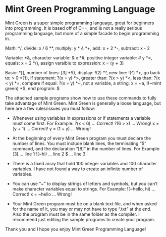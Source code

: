 # Mint Green Programming Language
Mint Green is a super simple programming language, great for beginners into programming. It is based off of C++, and is not a really serious programming language, but more of a simple facade to begin programming in.

Math:
   */, divide: x / 6
   **, multiply: y * 4
   *+, add: x + 2
   *-, subtract: x - 2
		
Variable:
   *&, character variable: & x
   *#, positive integer variable: # y
   *=, equals: x = 2
   *(), assign varaible to expression: x = (y + 3)

Basic:
   *[], number of lines: [3]
   *!(), display: !(2)
   *^, new line: !(^)
   *>, go back to: > 0
   *?(), if statement: ?(x = y)
   *>, greater than: ?(x > y)
   *<, less than: ?(x < y)
   *=, compare if equal: ?(x = y)
   *~, not a variable, a string: x = ~a, !(~mint green)
   *$, end program: $

The attached sample programs show how to use these commands to fully take advantage of Mint Green. Mint Green is generally a loose language, but here are a few rules/issues you must follow:

* Whenever using variables in expressions or if statements a variable must come first. 
  For Example:
	?(x < 6) … Correct!
	?(6 > x) … Wrong!
	x = (y + 1) … Correct!
	y = (1 + y) … Wrong!

* At the beginning of every Mint Green program you must declare the number of lines. 
You must include blank lines, the terminating “$” command, and the declaration “[8]” in the number of lines.
For Example:
	[3] … line 1
	!(~hi) … line 2
	$ … line 3

* There is a fixed array that hold 100 integer variables and 100 character variables. I have not found a way to create an infinite number of variables.

* You can use “~” to display strings of letters and symbols, but you can’t make character variables equal to strings.
For Example:
	!(~hello, hi) … Correct!
	x = ~hello … Wrong!

* Your Mint Green program must be on a blank text file, and when asked for the name of it, you may or may not have to type “.txt” at the end. Also the program must be in the same folder as the compiler. I recommend just editing the sample programs to create your program.

Thank you and I hope you enjoy Mint Green Programming Language!


